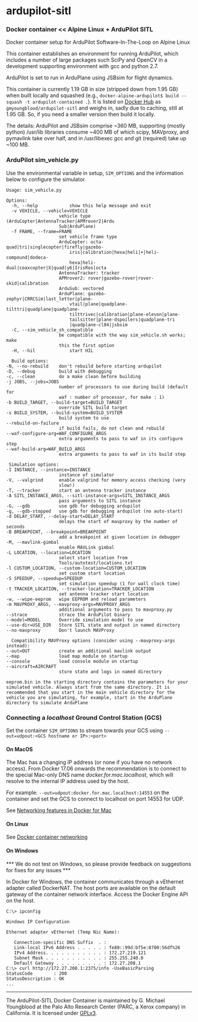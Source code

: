 # ardupilot-sitl
### Docker container << Alpine Linux  + ArduPilot SITL

Docker container setup for ArduPilot Software-In-The-Loop on Alpine Linux

This container establishes an environment for running ArduPilot, which includes a number of large packages such SciPy and OpenCV in a development supporting environment with gcc and python 2.7.

ArduPilot is set to run in ArduPlane using JSBsim for flight dynamics.

This container is currently 1.19 GB in size (stripped down from 1.95 GB) when built locally and squashed (e.g., `docker-alpine-ardupilot$ build --squash -t ardupilot-contained .`). It is listed on [Docker Hub](https://hub.docker.com/r/gmyoungbloodparc/ardupilot-sitl/) as `gmyoungblood/ardupilot-sitl` and weighs in, sadly due to caching, still at 1.95 GB. So, if you need a smaller version then build it locally. 

The details:  ArduPilot and JSBsim comprise ~360 MB, supporting (mostly python) /usr/lib libraries consume ~400 MB of which scipy, MAVproxy, and pymavlink take over half, and in /usr/libexec gcc and git (required) take up ~100 MB. 

### ArduPilot sim_vehicle.py

Use the environmental variable in setup, `SIM_OPTIONS` and the information below to configure the simulator.

    Usage: sim_vehicle.py

    Options:
      -h, --help            show this help message and exit
      -v VEHICLE, --vehicle=VEHICLE
                        vehicle type (ArduCopter|AntennaTracker|APMrover2|Ardu
                        Sub|ArduPlane)
      -f FRAME, --frame=FRAME
                        set vehicle frame type
                        ArduCopter: octa-quad|tri|singlecopter|firefly|gazebo-
                            iris|calibration|hexa|heli|+|heli-compound|dodeca-
                            hexa|heli-dual|coaxcopter|X|quad|y6|IrisRos|octa
                        AntennaTracker: tracker
                        APMrover2: rover|gazebo-rover|rover-skid|calibration
                        ArduSub: vectored
                        ArduPlane: gazebo-zephyr|CRRCSim|last_letter|plane-
                            vtail|plane|quadplane-tilttri|quadplane|quadplane-
                            tilttrivec|calibration|plane-elevon|plane-
                            tailsitter|plane-dspoilers|quadplane-tri
                            |quadplane-cl84|jsbsim
      -C, --sim_vehicle_sh_compatible
                        be compatible with the way sim_vehicle.sh works; make
                        this the first option
      -H, --hil             start HIL

      Build options:
    -N, --no-rebuild    don't rebuild before starting ardupilot
    -D, --debug         build with debugging
    -c, --clean         do a make clean before building
    -j JOBS, --jobs=JOBS
                        number of processors to use during build (default for
                        waf : number of processor, for make : 1)
    -b BUILD_TARGET, --build-target=BUILD_TARGET
                        override SITL build target
    -s BUILD_SYSTEM, --build-system=BUILD_SYSTEM
                        build system to use
    --rebuild-on-failure
                        if build fails, do not clean and rebuild
    --waf-configure-arg=WAF_CONFIGURE_ARGS
                        extra arguments to pass to waf in its configure step
    --waf-build-arg=WAF_BUILD_ARGS
                        extra arguments to pass to waf in its build step

     Simulation options:
    -I INSTANCE, --instance=INSTANCE
                        instance of simulator
    -V, --valgrind      enable valgrind for memory access checking (very
                        slow!)
    -T, --tracker       start an antenna tracker instance
    -A SITL_INSTANCE_ARGS, --sitl-instance-args=SITL_INSTANCE_ARGS
                        pass arguments to SITL instance
    -G, --gdb           use gdb for debugging ardupilot
    -g, --gdb-stopped   use gdb for debugging ardupilot (no auto-start)
    -d DELAY_START, --delay-start=DELAY_START
                        delays the start of mavproxy by the number of seconds
    -B BREAKPOINT, --breakpoint=BREAKPOINT
                        add a breakpoint at given location in debugger
    -M, --mavlink-gimbal
                        enable MAVLink gimbal
    -L LOCATION, --location=LOCATION
                        select start location from
                        Tools/autotest/locations.txt
    -l CUSTOM_LOCATION, --custom-location=CUSTOM_LOCATION
                        set custom start location
    -S SPEEDUP, --speedup=SPEEDUP
                        set simulation speedup (1 for wall clock time)
    -t TRACKER_LOCATION, --tracker-location=TRACKER_LOCATION
                        set antenna tracker start location
    -w, --wipe-eeprom   wipe EEPROM and reload parameters
    -m MAVPROXY_ARGS, --mavproxy-args=MAVPROXY_ARGS
                        additional arguments to pass to mavproxy.py
    --strace            strace the ArduPilot binary
    --model=MODEL       Override simulation model to use
    --use-dir=USE_DIR   Store SITL state and output in named directory
    --no-mavproxy       Don't launch MAVProxy

      Compatibility MAVProxy options (consider using --mavproxy-args instead):
    --out=OUT           create an additional mavlink output
    --map               load map module on startup
    --console           load console module on startup
    --aircraft=AIRCRAFT
                        store state and logs in named directory

    eeprom.bin in the starting directory contains the parameters for your simulated vehicle. Always start from the same directory. It is recommended that you start in the main vehicle directory for the vehicle you are simulating, for example, start in the ArduPlane directory to simulate ArduPlane



### Connecting a *localhost* Ground Control Station (GCS)

Set the container `SIM_OPTIONS` to stream towards your GCS using `--out=udpout:<GCS hostname or IP>:<port>` 

#### On MacOS 
The Mac has a changing IP address (or none if you have no network access). From Docker 17.06 onwards the recommendation is to connect to the special Mac-only DNS name *docker.for.mac.localhost*, which will resolve to the internal IP address used by the host.

For example: `--out=udpout:docker.for.mac.localhost:14553` on the container and set the GCS to connect to localhost on port 14553 for UDP. 

See [Networking features in Docker for Mac](https://docs.docker.com/docker-for-mac/networking/)

#### On Linux

See [Docker container networking](https://docs.docker.com/engine/userguide/networking/#embedded-dns-server)

#### On Windows
*** We do not test on Windows, so please provide feedback on suggestions for fixes for any issues ***

In Docker for Windows, the container communicates through a vEthernet adapter called DockerNAT. The host ports are available on the default gateway of the container network interface. Access the Docker Engine API on the host.

    C:\> ipconfig

    Windows IP Configuration

    Ethernet adapter vEthernet (Temp Nic Name):

       Connection-specific DNS Suffix  . :
       Link-local IPv6 Address . . . . . : fe80::99d:bf5e:8700:56df%26
       IPv4 Address. . . . . . . . . . . : 172.27.219.121
       Subnet Mask . . . . . . . . . . . : 255.255.240.0
       Default Gateway . . . . . . . . . : 172.27.208.1
    C:\> curl http://172.27.208.1:2375/info -UseBasicParsing
    StatusCode        : 200
    StatusDescription : OK
    ...

---
The ArduPilot-SITL Docker Container is maintained by G. Michael Youngblood at the Palo Alto Research Center (PARC, a Xerox company) in California. It is licensed under [GPLv3](https://www.gnu.org/licenses/gpl-3.0.en.html).


